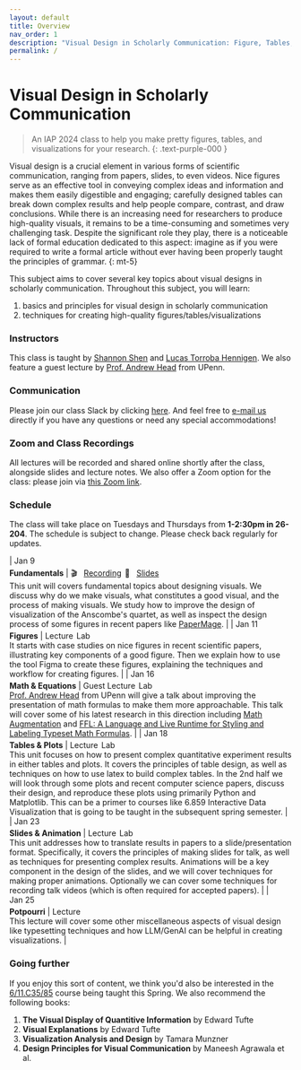 ```yaml
---
layout: default
title: Overview
nav_order: 1
description: "Visual Design in Scholarly Communication: Figure, Tables, Visualizations, and Beyond"
permalink: /
---
```


# Visual Design in Scholarly Communication

> An IAP 2024 class to help you make pretty figures, tables, and visualizations for your research.
{: .text-purple-000	}

<!-- IAP 2024
{: .label .label-blue }
Tue/Thu 1-2:30pm
{: .label .label-blue }
26-204
{: .label .label-blue } -->

Visual design is a crucial element in various forms of scientific communication, ranging from papers, slides, to even videos. Nice figures serve as an effective tool in conveying complex ideas and information and makes them easily digestible and engaging; carefully designed tables can break down complex results and help people compare, contrast, and draw conclusions. While there is an increasing need for researchers to produce high-quality visuals, it remains to be a time-consuming and sometimes very challenging task. Despite the significant role they play, there is a noticeable lack of formal education dedicated to this aspect: imagine as if you were required to write a formal article without ever having been properly taught the principles of grammar.
{: mt-5}

This subject aims to cover several key topics about visual designs in scholarly communication. Throughout this subject, you will learn: 
1. basics and principles for visual design in scholarly communication 
2. techniques for creating high-quality figures/tables/visualizations

### Instructors

This class is taught by [Shannon Shen](https://www.szj.io/) and [Lucas Torroba Hennigen](https://ltorroba.github.io/). We also feature a guest lecture by [Prof. Andrew Head](https://www.andrewhead.info/) from UPenn.

### Communication 

Please join our class Slack by clicking [here](https://join.slack.com/t/better-visual/shared_invite/zt-2a2bjoizb-hiTF6jP6i0WqS69jqc~AJQ). And feel free to [e-mail us](mailto:zjshen@mit.edu,lucastor@mit.edu) directly if you have any questions or need any special accommodations!

### Zoom and Class Recordings
All lectures will be recorded and shared online shortly after the class, alongside slides and lecture notes. We also offer a Zoom option for the class: please join via [this Zoom link](https://mit.zoom.us/j/98891264144). 

### Schedule
The class will take place on Tuesdays and Thursdays from **1-2:30pm in 26-204**. The schedule is subject to change. Please check back regularly for updates.


| <span class="text-grey-dk-000" style="display: inline-block; margin: 0 2px 4px 0;">Jan 9</span><br>**Fundamentals** | <span class="label label-grey" style="margin: 0 2px 4px 0;">🎬&nbsp;&nbsp;&nbsp;<a href="https://www.youtube.com/watch?v=7SXmxuZ0gx4">Recording</a></span> <span class="label label-grey" style="margin: 0 2px 4px 0;">📑&nbsp;&nbsp;&nbsp;<a href="https://drive.google.com/file/d/1C7bIkCI9DSWXLFPE70KvfDO_xBKu6-jv/view?usp=sharing">Slides</a></span> <br> This unit will covers fundamental topics about designing visuals. We discuss why do we make visuals, what constitutes a good visual, and the process of making visuals. We study how to improve the design of visualization of the Anscombe's quartet, as well as inspect the design process of some figures in recent papers like [PaperMage](https://aclanthology.org/2023.emnlp-demo.45.pdf). |
| <span class="text-grey-dk-000" style="display: inline-block; margin: 0 2px 4px 0;">Jan 11</span><br>**Figures** | <span class="label label-green" style="margin: 0 2px 4px 0;">Lecture</span> <span class="label label-blue" style="margin: 0 2px 4px 0;">Lab</span> <br>  It starts with case studies on nice figures in recent scientific papers, illustrating key components of a good figure. Then we explain how to use the tool Figma to create these figures, explaining the techniques and workflow for creating figures. | 
| <span class="text-grey-dk-000" style="display: inline-block; margin: 0 2px 4px 0;">Jan 16</span><br>**Math & Equations** | <span class="label label-red" style="margin: 0 2px 4px 0;">Guest Lecture</span> <span class="label label-blue" style="margin: 0 2px 4px 0;">Lab</span> <br> [Prof. Andrew Head](https://andrewhead.info/) from UPenn will give a talk about improving the presentation of math formulas to make them more approachable. This talk will cover some of his latest research in this direction including [Math Augmentation](https://andrewhead.info/assets/pdf/augmented-formulas.pdf) and [FFL: A Language and Live Runtime for Styling and Labeling Typeset Math Formulas](https://dl.acm.org/doi/fullHtml/10.1145/3586183.3606731). | 
| <span class="text-grey-dk-000" style="display: inline-block; margin: 0 2px 4px 0;">Jan 18</span><br>**Tables & Plots** | <span class="label label-green" style="margin: 0 2px 4px 0;">Lecture</span> <span class="label label-blue" style="margin: 0 2px 4px 0;">Lab</span> <br> This unit focuses on how to present complex quantitative experiment results in either tables and plots. It covers the principles of table design, as well as techniques on how to use latex to build complex tables. In the 2nd half we will look through some plots and recent computer science papers, discuss their design, and reproduce these plots using primarily Python and Matplotlib. This can be a primer to courses like 6.859 Interactive Data Visualization that is going to be taught in the subsequent spring semester. | 
| <span class="text-grey-dk-000" style="display: inline-block; margin: 0 2px 4px 0;">Jan 23</span><br>**Slides & Animation** | <span class="label label-green" style="margin: 0 2px 4px 0;">Lecture</span> <span class="label label-blue" style="margin: 0 2px 4px 0;">Lab</span> <br> This unit addresses how to translate results in papers to a slide/presentation format. Specifically, it covers the principles of making slides for talk, as well as techniques for presenting complex results. Animations will be a key component in the design of the slides, and we will cover techniques for making proper animations. Optionally we can cover some techniques for recording talk videos (which is often required for accepted papers). |
| <span class="text-grey-dk-000" style="display: inline-block; margin: 0 2px 4px 0;">Jan 25</span><br>**Potpourri** | <span class="label label-green" style="margin: 0 2px 4px 0;">Lecture</span> <br> This lecture will cover some other miscellaneous aspects of visual design like typesetting techniques and how LLM/GenAI can be helpful in creating visualizations. |

<!-- IAP 2024, 1-2:30pm Tuesdays and Thursdays, room 26-204
{: .text-grey-dark-300	 }  -->

### Going further

If you enjoy this sort of content, we think you'd also be interested in the [6/11.C35/85](https://vis-society.github.io/) course being taught this Spring. We also recommend the following books:

1. **The Visual Display of Quantitive Information** by Edward Tufte
2. **Visual Explanations** by Edward Tufte
3. **Visualization Analysis and Design** by Tamara Munzner
4. **Design Principles for Visual Communication** by Maneesh Agrawala et al.
